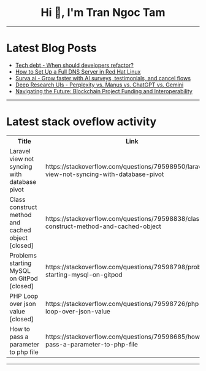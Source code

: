 <h1 align="center">Hi 👋, I'm Tran Ngoc Tam</h1>

---

# Latest Blog Posts 
<!-- BLOG-POST-LIST:START -->
- [Tech debt - When should developers refactor?](https://dev.to/nicorask/tech-debt-when-should-developers-refactor-47m5)
- [How to Set Up a Full DNS Server in Red Hat Linux](https://dev.to/axisinfo_0a61830e06c3c950/how-to-set-up-a-full-dns-server-in-red-hat-linux-3oa7)
- [Surva.ai - Grow faster with AI surveys, testimonials, and cancel flows](https://dev.to/surva-ai/survaai-grow-faster-with-ai-surveys-testimonials-and-cancel-flows-3j27)
- [Deep Research UIs - Perplexity vs. Manus vs. ChatGPT vs. Gemini](https://dev.to/franciscomoretti/deep-research-uis-perplexity-vs-manus-vs-chatgpt-vs-gemini-5cc2)
- [Navigating the Future: Blockchain Project Funding and Interoperability](https://dev.to/ashucommits/navigating-the-future-blockchain-project-funding-and-interoperability-1cb5)
<!-- BLOG-POST-LIST:END -->

---

# Latest stack oveflow activity
<table>
  <tr><th>Title</th><th>Link</th></tr>
  <!-- STACKOVERFLOW:START --><tr><td>Laravel view not syncing with database pivot</td><td>https://stackoverflow.com/questions/79598950/laravel-view-not-syncing-with-database-pivot</td></tr><tr><td>Class construct method and cached object [closed]</td><td>https://stackoverflow.com/questions/79598838/class-construct-method-and-cached-object</td></tr><tr><td>Problems starting MySQL on GitPod [closed]</td><td>https://stackoverflow.com/questions/79598798/problems-starting-mysql-on-gitpod</td></tr><tr><td>PHP Loop over json value [closed]</td><td>https://stackoverflow.com/questions/79598726/php-loop-over-json-value</td></tr><tr><td>How to pass a parameter to php file</td><td>https://stackoverflow.com/questions/79598685/how-to-pass-a-parameter-to-php-file</td></tr><!-- STACKOVERFLOW:END -->
</table>

---


